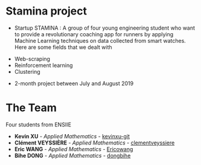 # Stamina project
+ Startup STAMINA : A group of four young engineering student who want to provide a revolutionary coaching app for runners by applying Machine Learning techniques on data collected from smart watches. Here are some fields that we dealt with
 - Web-scraping
 - Reinforcement learning
 - Clustering
+ 2-month project between July and August 2019 

# The Team
Four students from ENSIIE
+ **Kevin XU** - *Applied Mathematics* - [kevinxu-git](https://github.com/kevinxu-git)
+ **Clément VEYSSIÈRE** - *Applied Mathematics* - [clementveyssiere](https://github.com/clementveyssiere)
+ **Eric WANG** - *Applied Mathematics* - [Ericowang](https://github.com/Ericowang)
+ **Bihe DONG** - *Applied Mathematics* - [dongbihe](https://github.com/dongbihe)

